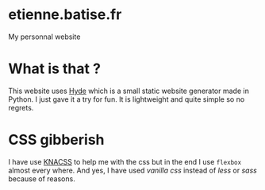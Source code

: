 # etienne.batise.fr
My personnal website

# What is that ?
This website uses [Hyde](http://hyde.github.io/) which is a small static website generator made in Python. I just gave it a try for fun. It is lightweight and quite simple so no regrets.

# CSS gibberish
I have use [KNACSS](http://knacss.com/) to help me with the css but in the end I use `flexbox` almost every where. And yes, I have used _vanilla css_ instead of _less_ or _sass_ because of reasons.
